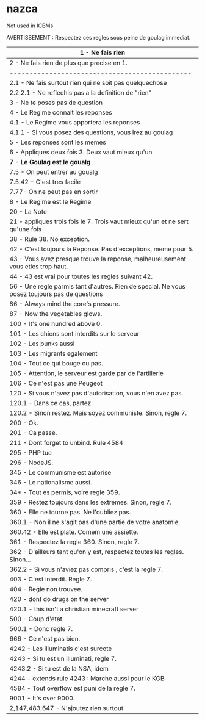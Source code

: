 # nazca
Not used in ICBMs

AVERTISSEMENT : Respectez ces regles sous peine de goulag immediat.

| 1 - Ne fais rien |
| ---------------- |
| 2 - Ne fais rien de plus que precise en 1. |
|----------------------------------------------|
| 2.1 - Ne fais surtout rien qui ne soit pas quelquechose |
| 2.2.2.1 - Ne reflechis pas a la definition de "rien" |
| 3 - Ne te poses pas de question |
| 4 - Le Regime connait les reponses |
| 4.1 - Le Regime vous apportera les reponses |
| 4.1.1 - Si vous posez des questions, vous irez au goulag |
| 5 - Les reponses sont les memes |
| 6 - Appliques deux fois 3. Deux vaut mieux qu'un |
| **7 - Le Goulag est le goualg** |
| 7.5 - On peut entrer au goualg |
| 7.5.42 - C'est tres facile |
| 7.77- On ne peut pas en sortir |
| 8 - Le Regime est le Regime |
| 20 - La Note |
| 21 - appliques trois fois le 7. Trois vaut mieux qu'un et ne sert qu'une fois |
| 38 - Rule 38. No exception. |
| 42 - C'est toujours la Reponse. Pas d'exceptions, meme pour 5. |
| 43 - Vous avez presque trouve la reponse, malheureusement vous eties trop haut. |
| 44 - 43 est vrai pour toutes les regles suivant 42. |
| 56 - Une regle parmis tant d'autres. Rien de special. Ne vous posez toujours pas de questions
| 86 - Always mind the core's pressure.
| 87 - Now the vegetables glows.
| 100 - It's one hundred above 0.
| 101 - Les chiens sont interdits sur le serveur
| 102 - Les punks aussi
| 103 - Les migrants egalement
| 104 - Tout ce qui bouge ou pas.
| 105 - Attention, le serveur est garde par de l'artillerie
| 106 - Ce n'est pas une Peugeot
| 120 - Si vous n'avez pas d'autorisation, vous n'en avez pas.
| 120.1 - Dans ce cas, partez
| 120.2 - Sinon restez. Mais soyez communiste. Sinon, regle 7.
| 200 - Ok.
| 201 - Ca passe.
| 211 - Dont forget to unbind. Rule 4584
| 295 - PHP tue
| 296 - NodeJS.
| 345 - Le communisme est autorise
| 346 - Le nationalisme aussi.
| 34* - Tout es permis, voire regle 359.
| 359 - Restez toujours dans les extremes. Sinon, regle 7.
| 360 - Elle ne tourne pas. Ne l'oubliez pas.
| 360.1 - Non il ne s'agit pas d'une partie de votre anatomie.
| 360.42 - Elle est plate. Comem une assiette.
| 361 - Respectez la regle 360. Sinon, regle 7.
| 362 - D'ailleurs tant qu'on y est, respectez toutes les regles. Sinon...
| 362.2 - Si vous n'aviez pas compris , c'est la regle 7.
| 403 - C'est interdit. Regle 7.
| 404 - Regle non trouvee.
| 420 - dont do drugs on the server
| 420.1 - this isn't a christian minecraft server
| 500 - Coup d'etat.
| 500.1 - Donc regle 7.
| 666 - Ce n'est pas bien.
| 4242 - Les illuminatis c'est surcote
| 4243 - Si tu est un illuminati, regle 7.
| 4243.2 - Si tu est de la NSA, idem
| 4244 - extends rule 4243 : Marche aussi pour le KGB
| 4584 - Tout overflow est puni de la regle 7.
| 9001 - It's over 9000.
| 2,147,483,647 - N'ajoutez rien surtout.
